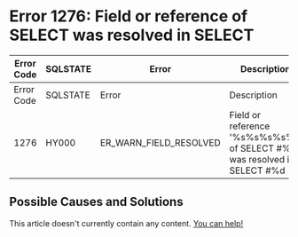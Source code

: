 
# Error 1276: Field or reference of SELECT was resolved in SELECT


| Error Code | SQLSTATE | Error | Description |
| --- | --- | --- | --- |
| Error Code | SQLSTATE | Error | Description |
| 1276 | HY000 | ER_WARN_FIELD_RESOLVED | Field or reference '%s%s%s%s%s' of SELECT #%d was resolved in SELECT #%d |




## Possible Causes and Solutions


This article doesn't currently contain any content. [You can help!](/kb/en/writing-and-editing-knowledge-base-articles/)

